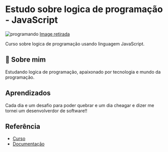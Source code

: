 
# Estudo sobre logica de programação - JavaScript

![programando](https://media0.giphy.com/media/2juvZoQ3oLa4U/giphy.gif?cid=ecf05e47tfvj343n1lofdmfnkpqg5yvyhrx0ghvw2ayh96qk&rid=giphy.gif&ct=g)
[Image retirada](<https://https://giphy.com/>)

Curso sobre logica de programação usando linguagem JavaScript.

## 🚀 Sobre mim

Estudando logica de programação, apaixonado por tecnologia e mundo da programação.

## Aprendizados

Cada dia e um desafio para poder quebrar e um dia cheagar e dizer me tornei um desenvolverdor de software!!

## Referência

- [Curso](https://www.udemy.com/share/103GrF/)
- [Documentação](https://developer.mozilla.org/pt-BR/docs/Web/JavaScript)
